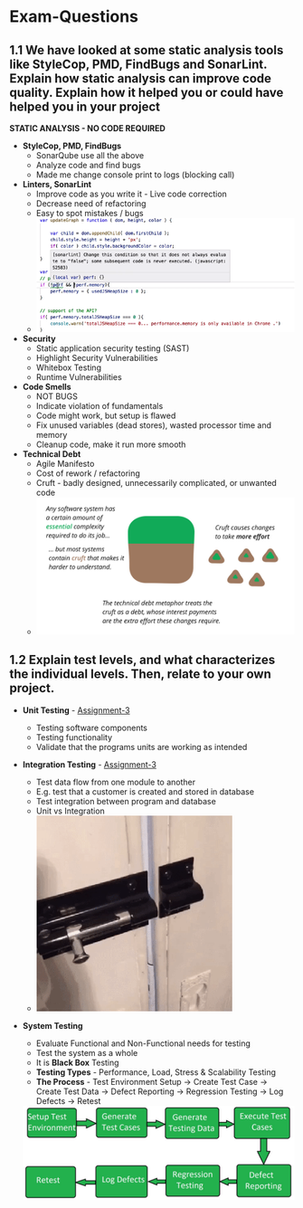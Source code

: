 # Exam-Questions
 
## 1.1 We have looked at some static analysis tools like StyleCop, PMD, FindBugs and SonarLint. Explain how static analysis can improve code quality. Explain how it helped you or could have helped you in your project</h1>   
<b>STATIC ANALYSIS - NO CODE REQUIRED</b>

- <b>StyleCop, PMD, FindBugs</b>
    - SonarQube use all the above
    - Analyze code and find bugs
    - Made me change console print to logs (blocking call)
- <b>Linters, SonarLint</b>
    - Improve code as you write it - Live code correction
    - Decrease need of refactoring
    - Easy to spot mistakes / bugs
    - <img src="media/lint.png">
- <b>Security</b>
    - Static application security testing (SAST)
    - Highlight Security Vulnerabilities
    - Whitebox Testing
    - Runtime Vulnerabilities
- <b>Code Smells</b>
    - NOT BUGS
    - Indicate violation of fundamentals
    - Code might work, but setup is flawed
    - Fix unused variables (dead stores), wasted processor time and memory
    - Cleanup code, make it run more smooth
- <b>Technical Debt</b>
    - Agile Manifesto
    - Cost of rework / refactoring
     - Cruft - badly designed, unnecessarily complicated, or unwanted code  
    - <img width=500px src="media/techdebt.png">

## 1.2 Explain test levels, and what characterizes the individual levels. Then, relate to your own project.
- **Unit Testing** - <a href="https://github.com/SOFT2020-Test/Assignment-3/tree/main/src/test/java/unit/servicelayer">Assignment-3</a>
    - Testing software components
    - Testing functionality
    - Validate that the programs units are working as intended

- **Integration Testing** - <a href="https://github.com/SOFT2020-Test/Assignment-3/tree/main/src/test/java/integration">Assignment-3</a>
    - Test data flow from one module to another
    - E.g. test that a customer is created and stored in database
    - Test integration between program and database
    - Unit vs Integration
    - <img src="media/unitintegration.gif">
- **System Testing**
    - Evaluate Functional and Non-Functional needs for testing
    - Test the system as a whole
    - It is **Black Box** Testing
    - **Testing Types** - Performance, Load, Stress & Scalability Testing
    - **The Process** - Test Environment Setup -> Create Test Case -> Create Test Data -> Defect Reporting -> Regression Testing -> Log Defects -> Retest  
    <img src="media/441.jpg" width=500px>



